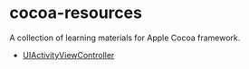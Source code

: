 cocoa-resources
===============

A collection of learning materials for Apple Cocoa framework.


- [UIActivity​View​Controller](http://nshipster.com/uiactivityviewcontroller/)
